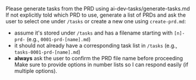 Please generate tasks from the PRD using ai-dev-tasks/generate-tasks.md
If not explicitly told which PRD to use, generate a list of PRDs and ask the user to select one under `/tasks` or create a new one using `create-prd.md`:
- assume it's stored under `/tasks` and has a filename starting with `[n]-prd-` (e.g., `0001-prd-[name].md`)
- it should not already have a corresponding task list in `/tasks` (e.g., `tasks-0001-prd-[name].md`)
- **always** ask the user to confirm the PRD file name before proceeding
Make sure to provide options in number lists so I can respond easily (if multiple options).